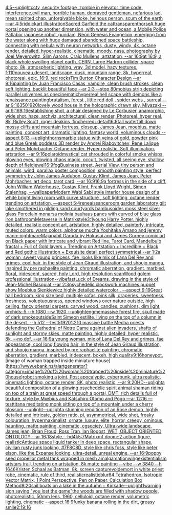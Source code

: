 [4:5](https://www.ebank.nz/aiartgenerator?category=4%3A5)[--uplight](https://www.ebank.nz/aiartgenerator?category=--uplight)[cctv, security footage, zombie in elevator, time code, interference,](https://www.ebank.nz/aiartgenerator?category=cctv%2C%20security%20footage%2C%20zombie%20in%20elevator%2C%20time%20code%2C%20interference%2C)[evil man, horrible human, depraved gentleman, nefarious lad, mean spirited chap, unforgivable bloke, heinous person, scum of the earth —ar 4:5](https://www.ebank.nz/aiartgenerator?category=evil%20man%2C%20horrible%20human%2C%20depraved%20gentleman%2C%20nefarious%20lad%2C%20mean%20spirited%20chap%2C%20unforgivable%20bloke%2C%20heinous%20person%2C%20scum%20of%20the%20earth%20%E2%80%94ar%204%3A5)[riddickart illustration](https://www.ebank.nz/aiartgenerator?category=riddickart%20illustration)[Sacred Garfield the cat](https://www.ebank.nz/aiartgenerator?category=Sacred%20Garfield%20the%20cat)[transparent](https://www.ebank.nz/aiartgenerator?category=transparent)[horse](https://www.ebank.nz/aiartgenerator?category=horse)[A huge portal opening up another dimension, with water and ocean, a Mobile Police Patlabor japanese robot, gundam, Neon Genesis Evangelion, emerging from the water along with huge damaged abandoned space battleship, connecting with nebula with neuron networks, dusty, windy, 4k, octane render, detailed, hyper-realistic, cinematic, moody, nasa, photography by Joel Meyerowitz, Slim Aarons, Craig Mullens, artstation, --ar 16:9](https://www.ebank.nz/aiartgenerator?category=A%20huge%20portal%20opening%20up%20another%20dimension%2C%20with%20water%20and%20ocean%2C%20a%20Mobile%20Police%20Patlabor%20japanese%20robot%2C%20gundam%2C%20Neon%20Genesis%20Evangelion%2C%20emerging%20from%20the%20water%20along%20with%20huge%20damaged%20abandoned%20space%20battleship%2C%20connecting%20with%20nebula%20with%20neuron%20networks%2C%20dusty%2C%20windy%2C%204k%2C%20octane%20render%2C%20detailed%2C%20hyper-realistic%2C%20cinematic%2C%20moody%2C%20nasa%2C%20photography%20by%20Joel%20Meyerowitz%2C%20Slim%20Aarons%2C%20Craig%20Mullens%2C%20artstation%2C%20--ar%2016%3A9)[at 16:9, a black whole swolling planet earth, CERN, Large Hadron collider, space photo, 8k, atmospheric lighting, vray, 3d model, hazy textures, f:1](https://www.ebank.nz/aiartgenerator?category=at%2016%3A9%2C%20a%20black%20whole%20swolling%20planet%20earth%2C%20CERN%2C%20Large%20Hadron%20collider%2C%20space%20photo%2C%208k%2C%20atmospheric%20lighting%2C%20vray%2C%203d%20model%2C%20hazy%20textures%2C%20f%3A1)[10](https://www.ebank.nz/aiartgenerator?category=10)[nouveau,](https://www.ebank.nz/aiartgenerator?category=nouveau%2C)[desert, landscape, dusk, mountain range, 8k, hyperreal, photoreal, epic, 16:9, red rocks](https://www.ebank.nz/aiartgenerator?category=desert%2C%20landscape%2C%20dusk%2C%20mountain%20range%2C%208k%2C%20hyperreal%2C%20photoreal%2C%20epic%2C%2016%3A9%2C%20red%20rocks)[Tim Burton Character Design --ar 9:16](https://www.ebank.nz/aiartgenerator?category=Tim%20Burton%20Character%20Design%20--ar%209%3A16)[painting by Juan Francisco Casas, vampire, clean brush strokes, clean soft lighting, backlit beautiful face --ar 2:3 --stop 80](https://www.ebank.nz/aiartgenerator?category=painting%20by%20Juan%20Francisco%20Casas%2C%20vampire%2C%20clean%20brush%20strokes%2C%20clean%20soft%20lighting%2C%20backlit%20beautiful%20face%20--ar%202%3A3%20--stop%2080)[mobius strip depicting parallel universes as one](https://www.ebank.nz/aiartgenerator?category=mobius%20strip%20depicting%20parallel%20universes%20as%20one)[cinematic](https://www.ebank.nz/aiartgenerator?category=cinematic)[hyperreal hell scape with demons like a renaissance painting](https://www.ebank.nz/aiartgenerator?category=hyperreal%20hell%20scape%20with%20demons%20like%20a%20renaissance%20painting)[brutalism, forest , little red doll , spider webs , surreal --ar 9:16](https://www.ebank.nz/aiartgenerator?category=brutalism%2C%20forest%20%2C%20little%20red%20doll%20%2C%20spider%20webs%20%2C%20surreal%20--ar%209%3A16)[350](https://www.ebank.nz/aiartgenerator?category=350)[1920](https://www.ebank.nz/aiartgenerator?category=1920)[lovely wood house in the holographic drawn sky, Miyazaki  --ar 9:16](https://www.ebank.nz/aiartgenerator?category=lovely%20wood%20house%20in%20the%20holographic%20drawn%20sky%2C%20Miyazaki%20%20--ar%209%3A16)[9:16](https://www.ebank.nz/aiartgenerator?category=9%3A16)[establishing shot, a chair designed by Le Corbusier, anamorphic, wide shot, haze, archviz, architectural, clean render, Photoreal, hyper real, 8k, Ridley Scott, roger deakins, fincher](https://www.ebank.nz/aiartgenerator?category=establishing%20shot%2C%20a%20chair%20designed%20by%20Le%20Corbusier%2C%20anamorphic%2C%20wide%20shot%2C%20haze%2C%20archviz%2C%20architectural%2C%20clean%20render%2C%20Photoreal%2C%20hyper%20real%2C%208k%2C%20Ridley%20Scott%2C%20roger%20deakins%2C%20fincher)[red+](https://www.ebank.nz/aiartgenerator?category=red%2B)[detail](https://www.ebank.nz/aiartgenerator?category=detail)[16:9](https://www.ebank.nz/aiartgenerator?category=16%3A9)[tall waterfall down mossy cliffs and mountain fortress, closeup, James Jean, moebius, matte painting, concept art, dramatic lighting, fantasy world, voluminous clouds --aspect 8:13 --uplight](https://www.ebank.nz/aiartgenerator?category=tall%20waterfall%20down%20mossy%20cliffs%20and%20mountain%20fortress%2C%20closeup%2C%20James%20Jean%2C%20moebius%2C%20matte%20painting%2C%20concept%20art%2C%20dramatic%20lighting%2C%20fantasy%20world%2C%20voluminous%20clouds%20--aspect%208%3A13%20--uplight)[horns](https://www.ebank.nz/aiartgenerator?category=horns)[marble statue with veins of gold, powder pink and blue Greek goddess 3D render by Andrei Riabovitchev, Rene Lalique and Peter Mohrbacher Octane render. Hyper realistic. Soft illumination. artstation --ar 9:16](https://www.ebank.nz/aiartgenerator?category=marble%20statue%20with%20veins%20of%20gold%2C%20powder%20pink%20and%20blue%20Greek%20goddess%203D%20render%20by%20Andrei%20Riabovitchev%2C%20Rene%20Lalique%20and%20Peter%20Mohrbacher%20Octane%20render.%20Hyper%20realistic.%20Soft%20illumination.%20artstation%20--ar%209%3A16)[polaroid](https://www.ebank.nz/aiartgenerator?category=polaroid)[mystical cat shrouded in colorful smoke whisps, glowing eyes, glowing chaos magic, occult, twisted, all seeing eye, shallow depth of field](https://www.ebank.nz/aiartgenerator?category=mystical%20cat%20shrouded%20in%20colorful%20smoke%20whisps%2C%20glowing%20eyes%2C%20glowing%20chaos%20magic%2C%20occult%2C%20twisted%2C%20all%20seeing%20eye%2C%20shallow%20depth%20of%20field)[jewel](https://www.ebank.nz/aiartgenerator?category=jewel)[16:9](https://www.ebank.nz/aiartgenerator?category=16%3A9)[fog](https://www.ebank.nz/aiartgenerator?category=fog)[Business street, Aerial View, tiny person and animals, wind, parallax poster composition, smooth painting style, perfect symmetry by John James Audubon, Gustav Klimt, James Jean, Peter Mohrbacher, art deco, tarot card, --ar 16:9](https://www.ebank.nz/aiartgenerator?category=Business%20street%2C%20Aerial%20View%2C%20tiny%20person%20and%20animals%2C%20wind%2C%20parallax%20poster%20composition%2C%20smooth%20painting%20style%2C%20perfect%20symmetry%20by%20John%20James%20Audubon%2C%20Gustav%20Klimt%2C%20James%20Jean%2C%20Peter%20Mohrbacher%2C%20art%20deco%2C%20tarot%20card%2C%20--ar%2016%3A9)[16:9](https://www.ebank.nz/aiartgenerator?category=16%3A9)[a fortress in the side of a cliff, John William Waterhouse, Gustav Klimt, Frank Lloyd Wright, Simon Stalenhag, --wallpaper](https://www.ebank.nz/aiartgenerator?category=a%20fortress%20in%20the%20side%20of%20a%20cliff%2C%20John%20William%20Waterhouse%2C%20Gustav%20Klimt%2C%20Frank%20Lloyd%20Wright%2C%20Simon%20Stalenhag%2C%20--wallpaper)[Modern Wabi Sabi style interior house design of a white bright living room with curve structure , soft lighting, octane render, trending on artstation, —aspect 5:4](https://www.ebank.nz/aiartgenerator?category=Modern%20Wabi%20Sabi%20style%20interior%20house%20design%20of%20a%20white%20bright%20living%20room%20with%20curve%20structure%20%2C%20soft%20lighting%2C%20octane%20render%2C%20trending%20on%20artstation%2C%20%E2%80%94aspect%205%3A4)[reneaissance](https://www.ebank.nz/aiartgenerator?category=reneaissance)[room garden laboratory  gilt lake  smothered in gilding sand courtyards bambusoides moss steel silver glass  Porcelain monarsa molinia bauhaus panes with curved of blue glass iron bathroom](https://www.ebank.nz/aiartgenerator?category=room%20garden%20laboratory%20%20gilt%20lake%20%20smothered%20in%20gilding%20sand%20courtyards%20bambusoides%20moss%20steel%20silver%20glass%20%20Porcelain%20monarsa%20molinia%20bauhaus%20panes%20with%20curved%20of%20blue%20glass%20iron%20bathroom)[Metaverse in Matrix](https://www.ebank.nz/aiartgenerator?category=Metaverse%20in%20Matrix)[style](https://www.ebank.nz/aiartgenerator?category=style)[3:1](https://www.ebank.nz/aiartgenerator?category=3%3A1)[young Harry Potter, highly detailed, realistic concept art, artstation, highly detailed, painterly, intricate, muted colors, warm colors, alphonse mucha Yoshitaka Amano and jeremy mann](https://www.ebank.nz/aiartgenerator?category=young%20Harry%20Potter%2C%20highly%20detailed%2C%20realistic%20concept%20art%2C%20artstation%2C%20highly%20detailed%2C%20painterly%2C%20intricate%2C%20muted%20colors%2C%20warm%20colors%2C%20alphonse%20mucha%20Yoshitaka%20Amano%20and%20jeremy%20mann)[](https://www.ebank.nz/aiartgenerator?category=)[::nightmare](https://www.ebank.nz/aiartgenerator?category=%3A%3Anightmare)[Majapahit Garuda by Hokusai and James Gurney comic art on Black paper with Intricate and vibrant Red line, Tarot Card, Mandelbulb fractal + Full of Gold layers + Trending on Artstation + Incredible + Black and Red gothic illustration + Exquisite detail perfect symmetrical --ar 1:2](https://www.ebank.nz/aiartgenerator?category=Majapahit%20Garuda%20by%20Hokusai%20and%20James%20Gurney%20comic%20art%20on%20Black%20paper%20with%20Intricate%20and%20vibrant%20Red%20line%2C%20Tarot%20Card%2C%20Mandelbulb%20fractal%20%2B%20Full%20of%20Gold%20layers%20%2B%20Trending%20on%20Artstation%20%2B%20Incredible%20%2B%20Black%20and%20Red%20gothic%20illustration%20%2B%20Exquisite%20detail%20perfect%20symmetrical%20--ar%201%3A2)[a woman, sweet young princess, fae, looks like mix of Lana Del Rey and grimes, cool hair, in the style of Jean Giraud illustration, and shoujo manga, inspired by pre raphaelite painting, chromatic aberration, gradient, marbled, floral, iridescent, sacred, holy Lord, high resolution scan](https://www.ebank.nz/aiartgenerator?category=a%20woman%2C%20sweet%20young%20princess%2C%20fae%2C%20looks%20like%20mix%20of%20Lana%20Del%20Rey%20and%20grimes%2C%20cool%20hair%2C%20in%20the%20style%20of%20Jean%20Giraud%20illustration%2C%20and%20shoujo%20manga%2C%20inspired%20by%20pre%20raphaelite%20painting%2C%20chromatic%20aberration%2C%20gradient%2C%20marbled%2C%20floral%2C%20iridescent%2C%20sacred%2C%20holy%20Lord%2C%20high%20resolution%20scan)[Wood  golem professional illustration](https://www.ebank.nz/aiartgenerator?category=Wood%20%20golem%20professional%20illustration)[--vibefast](https://www.ebank.nz/aiartgenerator?category=--vibefast)[Luck of Dreams, drawing in the style of Jean-Michel Basquiat --ar 2:3](https://www.ebank.nz/aiartgenerator?category=Luck%20of%20Dreams%2C%20drawing%20in%20the%20style%20of%20Jean-Michel%20Basquiat%20--ar%202%3A3)[psychedelic clockwork machines puppet show Moebius Sienkiewicz highly detailed watercolor . --aspect 9:19](https://www.ebank.nz/aiartgenerator?category=psychedelic%20clockwork%20machines%20puppet%20show%20Moebius%20Sienkiewicz%20highly%20detailed%20watercolor%20.%20--aspect%209%3A19)[Great hall bedroom, king size bed, multiple sofas, pink silk, draperies, sweetness, freshness, voluptuousness, opened windows over nature outside, high ceiling, fancy oriental carpets, carved wood, candles, cushions, dim light, orchids::5 --h 1080 --w 1920 --uplight](https://www.ebank.nz/aiartgenerator?category=Great%20hall%20bedroom%2C%20king%20size%20bed%2C%20multiple%20sofas%2C%20pink%20silk%2C%20draperies%2C%20sweetness%2C%20freshness%2C%20voluptuousness%2C%20opened%20windows%20over%20nature%20outside%2C%20high%20ceiling%2C%20fancy%20oriental%20carpets%2C%20carved%20wood%2C%20candles%2C%20cushions%2C%20dim%20light%2C%20orchids%3A%3A5%20--h%201080%20--w%201920%20--uplight)[eng](https://www.ebank.nz/aiartgenerator?category=eng)[me](https://www.ebank.nz/aiartgenerator?category=me)[massive forest fire, skull made of dark smoke](https://www.ebank.nz/aiartgenerator?category=massive%20forest%20fire%2C%20skull%20made%20of%20dark%20smoke)[outside](https://www.ebank.nz/aiartgenerator?category=outside)[Saint Simeon estilite, living on the top of a column in the desert, --h 512 --test](https://www.ebank.nz/aiartgenerator?category=Saint%20Simeon%20estilite%2C%20living%20on%20the%20top%20of%20a%20column%20in%20the%20desert%2C%20--h%20512%20--test)[5](https://www.ebank.nz/aiartgenerator?category=5)[1920](https://www.ebank.nz/aiartgenerator?category=1920)[1:2](https://www.ebank.nz/aiartgenerator?category=1%3A2)[10 massive battle Mecha priests defending the Cathedral of Notre Dame against alien invaders, shafts of sunlight and stormy skies, matte painting, highly detailed, hyper realistic, 8k, --no dof, --ar 16:9](https://www.ebank.nz/aiartgenerator?category=10%20massive%20battle%20Mecha%20priests%20defending%20the%20Cathedral%20of%20Notre%20Dame%20against%20alien%20invaders%2C%20shafts%20of%20sunlight%20and%20stormy%20skies%2C%20matte%20painting%2C%20highly%20detailed%2C%20hyper%20realistic%2C%208k%2C%20--no%20dof%2C%20--ar%2016%3A9)[a young woman, mix of Lana Del Rey and grimes, fae appearance, cool long flowing hair, in the style of Jean Giraud illustration, and shoujo manga, inspired by pre raphaelite painting, chromatic aberration, gradient, marbled, iridescent, bokeh, high quality](https://www.ebank.nz/aiartgenerator?category=a%20young%20woman%2C%20mix%20of%20Lana%20Del%20Rey%20and%20grimes%2C%20fae%20appearance%2C%20cool%20long%20flowing%20hair%2C%20in%20the%20style%20of%20Jean%20Giraud%20illustration%2C%20and%20shoujo%20manga%2C%20inspired%20by%20pre%20raphaelite%20painting%2C%20chromatic%20aberration%2C%20gradient%2C%20marbled%2C%20iridescent%2C%20bokeh%2C%20high%20quality)[9:16](https://www.ebank.nz/aiartgenerator?category=9%3A16)[honeypot.](https://www.ebank.nz/aiartgenerator?category=honeypot.)[image of woman trapped inside miniature house](https://www.ebank.nz/aiartgenerator?category=image%20of%20woman%20trapped%20inside%20miniature%20house)[robot smoking a joint, Post apocalyptic, cyberpunk, ultra realistic, cinematic lighting, octane render, 8K, photo realistic,  --ar 9:20](https://www.ebank.nz/aiartgenerator?category=robot%20smoking%20a%20joint%2C%20Post%20apocalyptic%2C%20cyberpunk%2C%20ultra%20realistic%2C%20cinematic%20lighting%2C%20octane%20render%2C%208K%2C%20photo%20realistic%2C%20%20--ar%209%3A20)[HD](https://www.ebank.nz/aiartgenerator?category=HD)[--uplight](https://www.ebank.nz/aiartgenerator?category=--uplight)[a beautiful composition of a glowing psychedelic spirit animal shaman riding on top of a train at great speed through a portal, DMT,  rich details full of texture, style by Mœbius and Katsuhiro Otomo and Pogo —ar 12:16 —test](https://www.ebank.nz/aiartgenerator?category=a%20beautiful%20composition%20of%20a%20glowing%20psychedelic%20spirit%20animal%20shaman%20riding%20on%20top%20of%20a%20train%20at%20great%20speed%20through%20a%20portal%2C%20DMT%2C%20%20rich%20details%20full%20of%20texture%2C%20style%20by%20M%C5%93bius%20and%20Katsuhiro%20Otomo%20and%20Pogo%20%E2%80%94ar%2012%3A16%20%E2%80%94test)[titan](https://www.ebank.nz/aiartgenerator?category=titan)[a meditating monk sitting on top of a mountain under a cherry blossom --uplight](https://www.ebank.nz/aiartgenerator?category=a%20meditating%20monk%20sitting%20on%20top%20of%20a%20mountain%20under%20a%20cherry%20blossom%20--uplight)[--uplight](https://www.ebank.nz/aiartgenerator?category=--uplight)[a stunning rendition of an Rose demon, highly detailed and intricate, golden ratio, pi, asymmetrical, wide shot, freaky colouration, hypermaximalist, ornate, luxury, elite, horror, creepy, ominous, haunting, matte painting, cinematic, cgsociety, Ultra-wide landscape, James jean, Brian Froud, Ross Tran, Ian Bogost, WET, OBJECT ORIENTED ONTOLOGY --ar 16:18](https://www.ebank.nz/aiartgenerator?category=a%20stunning%20rendition%20of%20an%20Rose%20demon%2C%20highly%20detailed%20and%20intricate%2C%20golden%20ratio%2C%20pi%2C%20asymmetrical%2C%20wide%20shot%2C%20freaky%20colouration%2C%20hypermaximalist%2C%20ornate%2C%20luxury%2C%20elite%2C%20horror%2C%20creepy%2C%20ominous%2C%20haunting%2C%20matte%20painting%2C%20cinematic%2C%20cgsociety%2C%20Ultra-wide%20landscape%2C%20James%20jean%2C%20Brian%20Froud%2C%20Ross%20Tran%2C%20Ian%20Bogost%2C%20WET%2C%20OBJECT%20ORIENTED%20ONTOLOGY%20--ar%2016%3A18)[style](https://www.ebank.nz/aiartgenerator?category=style)[,--hd](https://www.ebank.nz/aiartgenerator?category=%2C--hd)[4k](https://www.ebank.nz/aiartgenerator?category=4k)[5:7](https://www.ebank.nz/aiartgenerator?category=5%3A7)[Matrix](https://www.ebank.nz/aiartgenerator?category=Matrix)[mf doom::2 action figure, realistic](https://www.ebank.nz/aiartgenerator?category=mf%20doom%3A%3A2%20action%20figure%2C%20realistic)[Antique space liquid tanker in deep space, rectangular shape, civilian rusty junk looking, #7F8C8D, style like chris foss, style like peter elson, like the Expanse looking, ultra-detail, unreal engine, --ar 16:9](https://www.ebank.nz/aiartgenerator?category=Antique%20space%20liquid%20tanker%20in%20deep%20space%2C%20rectangular%20shape%2C%20civilian%20rusty%20junk%20looking%2C%20%237F8C8D%2C%20style%20like%20chris%20foss%2C%20style%20like%20peter%20elson%2C%20like%20the%20Expanse%20looking%2C%20ultra-detail%2C%20unreal%20engine%2C%20--ar%2016%3A9)[poppy seed propellor metal tank wrapped in mesh amalgamation](https://www.ebank.nz/aiartgenerator?category=poppy%20seed%20propellor%20metal%20tank%20wrapped%20in%20mesh%20amalgamation)[wing](https://www.ebank.nz/aiartgenerator?category=wing)[existentialism art](https://www.ebank.nz/aiartgenerator?category=existentialism%20art)[stars trail, trending on artstation, 8k matte painting --vibe --w 3840 --h 1646](https://www.ebank.nz/aiartgenerator?category=stars%20trail%2C%20trending%20on%20artstation%2C%208k%20matte%20painting%20--vibe%20--w%203840%20--h%201646)[Kristen Schaal as Batman, 8k, screen capture](https://www.ebank.nz/aiartgenerator?category=Kristen%20Schaal%20as%20Batman%2C%208k%2C%20screen%20capture)[voldemort in white priest robe, cinematic, rule of third, realistic](https://www.ebank.nz/aiartgenerator?category=voldemort%20in%20white%20priest%20robe%2C%20cinematic%2C%20rule%20of%20third%2C%20realistic)[realistic](https://www.ebank.nz/aiartgenerator?category=realistic)[blur](https://www.ebank.nz/aiartgenerator?category=blur)[64 Tetrahedron, Isotropic Vector Matrix, 1 Point Perspective, Pen on Paper, Calculation Box Method](https://www.ebank.nz/aiartgenerator?category=64%20Tetrahedron%2C%20Isotropic%20Vector%20Matrix%2C%201%20Point%20Perspective%2C%20Pen%20on%20Paper%2C%20Calculation%20Box%20Method)[9:20](https://www.ebank.nz/aiartgenerator?category=9%3A20)[sail boats on a lake in the autumn :: Kinkade](https://www.ebank.nz/aiartgenerator?category=sail%20boats%20on%20a%20lake%20in%20the%20autumn%20%3A%3A%20Kinkade)[--uplight](https://www.ebank.nz/aiartgenerator?category=--uplight)[1](https://www.ebank.nz/aiartgenerator?category=1)[warning sign saying "you lost the game"](https://www.ebank.nz/aiartgenerator?category=warning%20sign%20saying%20%22you%20lost%20the%20game%22)[the woods are filled with shadow people, photorealistic, 50mm lens, 1960, celluloid,  octane render, volumetric lighting, cinematic --aspect 16:9](https://www.ebank.nz/aiartgenerator?category=the%20woods%20are%20filled%20with%20shadow%20people%2C%20photorealistic%2C%2050mm%20lens%2C%201960%2C%20celluloid%2C%20%20octane%20render%2C%20volumetric%20lighting%2C%20cinematic%20--aspect%2016%3A9)[funky banana rolling in the dirt, greasy smile](https://www.ebank.nz/aiartgenerator?category=funky%20banana%20rolling%20in%20the%20dirt%2C%20greasy%20smile)[2:1](https://www.ebank.nz/aiartgenerator?category=2%3A1)[9:16](https://www.ebank.nz/aiartgenerator?category=9%3A16)